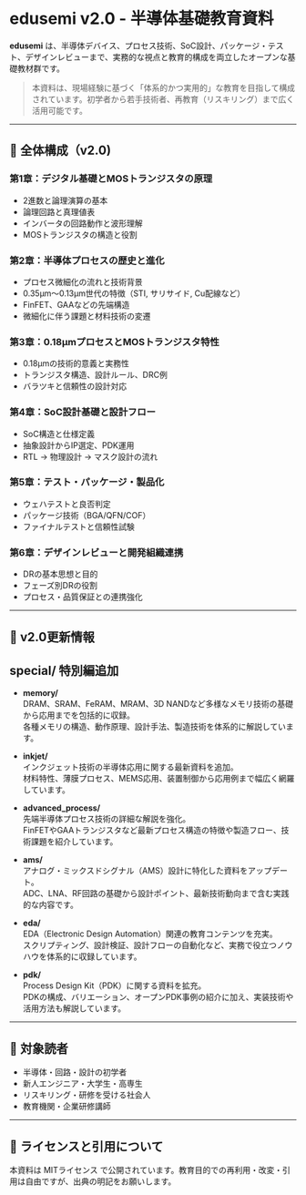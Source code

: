 
# edusemi v2.0 - 半導体基礎教育資料

**edusemi** は、半導体デバイス、プロセス技術、SoC設計、パッケージ・テスト、デザインレビューまで、実務的な視点と教育的構成を両立したオープンな基礎教材群です。

> 本資料は、現場経験に基づく「体系的かつ実用的」な教育を目指して構成されています。初学者から若手技術者、再教育（リスキリング）まで広く活用可能です。

---

## 📘 全体構成（v2.0)

### 第1章：デジタル基礎とMOSトランジスタの原理
- 2進数と論理演算の基本
- 論理回路と真理値表
- インバータの回路動作と波形理解
- MOSトランジスタの構造と役割

### 第2章：半導体プロセスの歴史と進化
- プロセス微細化の流れと技術背景
- 0.35μm〜0.13μm世代の特徴（STI, サリサイド, Cu配線など）
- FinFET、GAAなどの先端構造
- 微細化に伴う課題と材料技術の変遷

### 第3章：0.18μmプロセスとMOSトランジスタ特性
- 0.18μmの技術的意義と実務性
- トランジスタ構造、設計ルール、DRC例
- バラツキと信頼性の設計対応

### 第4章：SoC設計基礎と設計フロー
- SoC構造と仕様定義
- 抽象設計からIP選定、PDK運用
- RTL → 物理設計 → マスク設計の流れ

### 第5章：テスト・パッケージ・製品化
- ウェハテストと良否判定
- パッケージ技術（BGA/QFN/COF）
- ファイナルテストと信頼性試験

### 第6章：デザインレビューと開発組織連携
- DRの基本思想と目的
- フェーズ別DRの役割
- プロセス・品質保証との連携強化

---

## 🔧 v2.0更新情報
## special/   特別編追加

- **memory/**  
  DRAM、SRAM、FeRAM、MRAM、3D NANDなど多様なメモリ技術の基礎から応用までを包括的に収録。  
  各種メモリの構造、動作原理、設計手法、製造技術を体系的に解説しています。

- **inkjet/**  
  インクジェット技術の半導体応用に関する最新資料を追加。  
  材料特性、薄膜プロセス、MEMS応用、装置制御から応用例まで幅広く網羅しています。

- **advanced_process/**  
  先端半導体プロセス技術の詳細な解説を強化。  
  FinFETやGAAトランジスタなど最新プロセス構造の特徴や製造フロー、技術課題を紹介しています。

- **ams/**  
  アナログ・ミックスドシグナル（AMS）設計に特化した資料をアップデート。  
  ADC、LNA、RF回路の基礎から設計ポイント、最新技術動向まで含む実践的な内容です。

- **eda/**  
  EDA（Electronic Design Automation）関連の教育コンテンツを充実。  
  スクリプティング、設計検証、設計フローの自動化など、実務で役立つノウハウを体系的に収録しています。

- **pdk/**  
  Process Design Kit（PDK）に関する資料を拡充。  
  PDKの構成、バリエーション、オープンPDK事例の紹介に加え、実装技術や活用方法も解説しています。

---

## 📎 対象読者

- 半導体・回路・設計の初学者
- 新人エンジニア・大学生・高専生
- リスキリング・研修を受ける社会人
- 教育機関・企業研修講師

---

## 📝 ライセンスと引用について

本資料は MITライセンス で公開されています。教育目的での再利用・改変・引用は自由ですが、出典の明記をお願いします。
